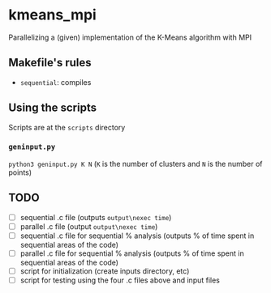 # kmeans_mpi
Parallelizing a (given) implementation of the K-Means algorithm with MPI

## Makefile's rules
* `sequential`: compiles 

## Using the scripts
Scripts are at the `scripts` directory
### `geninput.py`
`python3 geninput.py K N` (`K` is the number of clusters and `N` is the number of points)

## TODO
* [ ] sequential .c file (outputs `output\nexec time`)
* [ ] parallel .c file (output `output\nexec time`)
* [ ] sequential .c file for sequential % analysis (outputs % of time spent in sequential areas of the code)
* [ ] parallel .c file for sequential % analysis (outputs % of time spent in sequential areas of the code)
* [ ] script for initialization (create inputs directory, etc)
* [ ] script for testing using the four .c files above and input files
